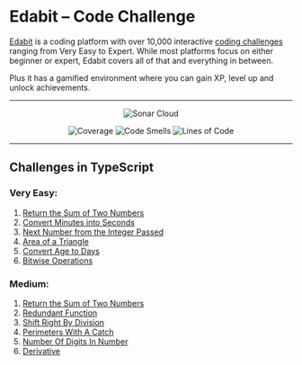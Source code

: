 # Edabit – Code Challenge

[Edabit](https://edabit.com/) is a coding platform with over 10,000 interactive [coding challenges](https://edabit.com/challenges) ranging from Very Easy to Expert. While most platforms focus on either beginner or expert, Edabit covers all of that and everything in between.

Plus it has a gamified environment where you can gain XP, level up and unlock achievements.

---

<p align="center">
    <img src="https://sonarcloud.io/images/project_badges/sonarcloud-white.svg" alt="Sonar Cloud">
</p>

<p align="center">
    <img src="https://sonarcloud.io/api/project_badges/measure?project=jakubjirous_edabit-code-challenge&metric=coverage" alt="Coverage">
    <img src="https://sonarcloud.io/api/project_badges/measure?project=jakubjirous_edabit-code-challenge&metric=code_smells" alt="Code Smells">
    <img src="https://sonarcloud.io/api/project_badges/measure?project=jakubjirous_edabit-code-challenge&metric=ncloc" alt="Lines of Code">
</p>

---

## Challenges in TypeScript

### Very Easy:

1. [Return the Sum of Two Numbers](/src/challenges/very-easy/01-addition/INDEX.md)
2. [Convert Minutes into Seconds](/src/challenges/very-easy/02-convert/INDEX.md)
3. [Next Number from the Integer Passed](/src/challenges/very-easy/03-next-number/INDEX.md)
4. [Area of a Triangle](/src/challenges/very-easy/04-triangle-area/INDEX.md)
5. [Convert Age to Days](/src/challenges/very-easy/05-age-to-days/INDEX.md)
6. [Bitwise Operations](/src/challenges/very-easy/06-bitwise-operations/INDEX.md)

### Medium:

1. [Return the Sum of Two Numbers](/src/challenges/medium/01-how-much-is-true/INDEX.md)
2. [Redundant Function](/src/challenges/medium/02-redundant-function/INDEX.md)
3. [Shift Right By Division](/src/challenges/medium/03-right-shift-by-division/INDEX.md)
4. [Perimeters With A Catch](/src/challenges/medium/04-perimeters-with-a-catch/INDEX.md)
5. [Number Of Digits In Number](/src/challenges/medium/05-number-of-digits-in-number/INDEX.md)
6. [Derivative](/src/challenges/medium/06-derivative/INDEX.md)
